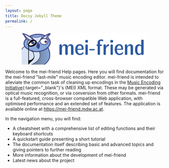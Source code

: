 ```yaml
---
layout: page
title: Docsy Jekyll Theme
permalink: /
---
```


<img src="assets/img/menu-logo.png" alt="mei-friend logo" width="400px" style="margin:auto; display:block;"/>

Welcome to the mei-friend Help pages. Here you will find documentation for the mei-friend "last-mile" music encoding editor. 
mei-friend is intended to alleviate the common task of cleaning up encodings in the [Music Encoding Initiative](https://music-encoding.org/){:target="_blank"}'s (MEI) XML format. 
These may be generated via optical music recognition, or via conversion from other formats. mei-friend is a full-featured, cross-browser compatible Web application, with optimised performance and an extended set of features. The application is available online at https://mei-friend.mdw.ac.at.

In the navigation menu, you will find:
- A cheatsheet with a comprehensive list of editing functions and their keyboard shortcuts
- A quickstart guide presenting a short tutorial 
- The documentation itself describing basic and advanced topics and giving pointers to further reading
- More information about the development of mei-friend
- Latest news about the project

